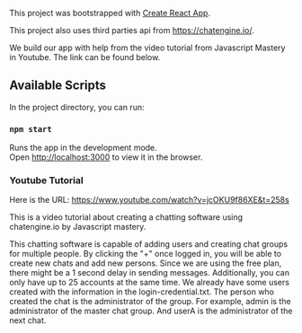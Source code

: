 
This project was bootstrapped with [Create React App](https://github.com/facebook/create-react-app).

This project also uses third parties api from https://chatengine.io/. 

We build our app with help from the video tutorial from Javascript Mastery in Youtube. The link can be found below. 

## Available Scripts

In the project directory, you can run:

### `npm start`

Runs the app in the development mode.\
Open [http://localhost:3000](http://localhost:3000) to view it in the browser.

### Youtube Tutorial 

Here is the URL: https://www.youtube.com/watch?v=jcOKU9f86XE&t=258s

This is a video tutorial about creating a chatting software using chatengine.io by Javascript mastery. 

This chatting software is capable of adding users and creating chat groups for multiple people. By clicking the "+" once logged in, you will be able to create new chats and add new persons. Since we are using the free plan, there might be a 1 second delay in sending messages. Additionally, you can only have up to 25 accounts at the same time. We already have some users created with the information in the login-credential.txt. The person who created the chat is the administrator of the group. For example, admin is the administrator of the master chat group. And userA is the administrator of the next chat.
